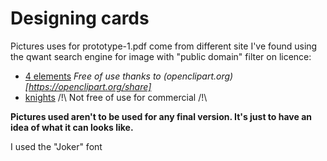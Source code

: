 
# Designing cards

Pictures uses for prototype-1.pdf come from different site I've found using the qwant search engine for image with "public domain" filter on licence:
- [4 elements](https://openclipart.org/detail/30001/symbolic-four-elements) _Free of use thanks to (openclipart.org)[https://openclipart.org/share]_
- [knights](https://www.freepik.com/premium-vector/knights-badge-logo-design_3239723.htm) /!\ Not free of use for commercial /!\

__Pictures used aren't to be used for any final version. It's just to have an idea of what it can looks like.__


I used the "Joker" font
